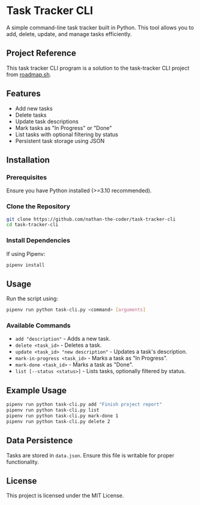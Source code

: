 # Task Tracker CLI

A simple command-line task tracker built in Python. This tool allows you to add, delete, update, and manage tasks efficiently.

## Project Reference

This task tracker CLI program is a solution to the task-tracker CLI project from [roadmap.sh](https://roadmap.sh/projects/task-tracker).

## Features
- Add new tasks
- Delete tasks
- Update task descriptions
- Mark tasks as "In Progress" or "Done"
- List tasks with optional filtering by status
- Persistent task storage using JSON

## Installation
### Prerequisites
Ensure you have Python installed (>=3.10 recommended).

### Clone the Repository
```sh
git clone https://github.com/nathan-the-coder/task-tracker-cli
cd task-tracker-cli
```

### Install Dependencies

If using Pipenv:
```sh
pipenv install
```

## Usage
Run the script using:
```sh
pipenv run python task-cli.py <command> [arguments]
```

### Available Commands
- `add "description"` - Adds a new task.
- `delete <task_id>` - Deletes a task.
- `update <task_id> "new description"` - Updates a task's description.
- `mark-in-progress <task_id>` - Marks a task as "In Progress".
- `mark-done <task_id>` - Marks a task as "Done".
- `list [--status <status>]` - Lists tasks, optionally filtered by status.

## Example Usage
```sh
pipenv run python task-cli.py add "Finish project report"
pipenv run python task-cli.py list
pipenv run python task-cli.py mark-done 1
pipenv run python task-cli.py delete 2
```

## Data Persistence
Tasks are stored in `data.json`. Ensure this file is writable for proper functionality.

## License
This project is licensed under the MIT License.

